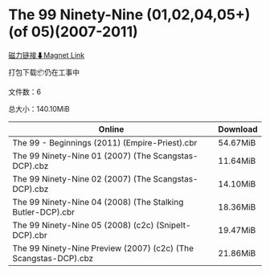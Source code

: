 # The 99 Ninety-Nine (01,02,04,05+)(of 05)(2007-2011)

[磁力链接⬇Magnet Link](magnet:?xt=urn:btih:0fc19c518a19341d3b2ca04df8e64869c4b9fdb7&dn=The%2099%20Ninety-Nine%20%2801%2C02%2C04%2C05%2B%29%28of%2005%29%282007-2011%29)

打包下载📦仍在工事中

文件数：6

总大小：140.10MiB

Online | Download
--- | ---
The 99 - Beginnings (2011) (Empire-Priest).cbr | 54.67MiB
The 99 Ninety-Nine 01 (2007) (The Scangstas-DCP).cbz | 11.64MiB
The 99 Ninety-Nine 02 (2007) (The Scangstas-DCP).cbz | 14.10MiB
The 99 Ninety-Nine 04 (2008) (The Stalking Butler-DCP).cbr | 18.36MiB
The 99 Ninety-Nine 05 (2008) (c2c) (SnipeIt-DCP).cbr | 19.47MiB
The 99 Ninety-Nine Preview (2007) (c2c) (The Scangstas-DCP).cbz | 21.86MiB